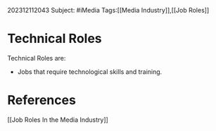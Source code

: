 202312112043
Subject: #iMedia 
Tags:[[Media Industry]],[[Job Roles]]

# Technical Roles

Technical Roles are:

- Jobs that require technological skills and training.
# **References**

[[Job Roles In the Media Industry]]
